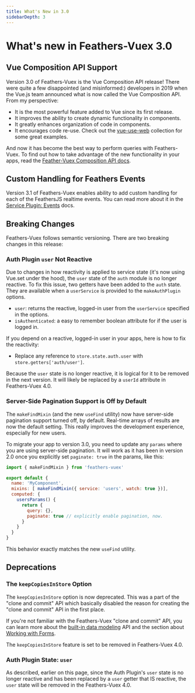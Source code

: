 ```yaml
---
title: What's New in 3.0
sidebarDepth: 3
---
```


# What's new in Feathers-Vuex 3.0

## Vue Composition API Support

Version 3.0 of Feathers-Vuex is the Vue Composition API release!  There were quite a few disappointed (and misinformed:) developers in 2019 when the Vue.js team announced what is now called the Vue Composition API.  From my perspective:

- It is the most powerful feature added to Vue since its first release.
- It improves the ability to create dynamic functionality in components.
- It greatly enhances organization of code in components.
- It encourages code re-use. Check out the [vue-use-web](https://tarektouati.github.io/vue-use-web/) collection for some great examples.

And now it has become the best way to perform queries with Feathers-Vuex.  To find out how to take advantage of the new functionality in your apps, read the [Feather-Vuex Composition API docs](./composition-api.md).

## Custom Handling for Feathers Events <Badge text="3.1.0+" />

Version 3.1 of Feathers-Vuex enables ability to add custom handling for each of the FeathersJS realtime events.  You can read more about it in the [Service Plugin: Events](./service-plugin.md#service-events) docs.

## Breaking Changes

Feathers-Vuex follows semantic versioning.  There are two breaking changes in this release:

### Auth Plugin `user` Not Reactive <Badge text="New API in 3.2.0+" />

Due to changes in how reactivity is applied to service state (it's now using Vue.set under the hood), the `user` state of the `auth` module is no longer reactive.  To fix this issue, two getters have been added to the `auth` state.  They are available when a `userService` is provided to the `makeAuthPlugin` options.

- `user`: returns the reactive, logged-in user from the `userService` specified in the options.
- `isAuthenticated`: a easy to remember boolean attribute for if the user is logged in.

If you depend on a reactive, logged-in user in your apps, here is how to fix the reactivity:

- Replace any reference to `store.state.auth.user` with `store.getters['auth/user']`.

Because the `user` state is no longer reactive, it is logical for it to be removed in the next version.  It will likely be replaced by a `userId` attribute in Feathers-Vuex 4.0.


### Server-Side Pagination Support is Off by Default

The `makeFindMixin` (and the new `useFind` utility) now have server-side pagination support turned off, by default.  Real-time arrays of results are now the default setting.  This really improves the development experience, especially for new users.

To migrate your app to version 3.0, you need to update any `params` where you are using server-side pagination.  It will work as it has been in version 2.0 once you explicitly set `paginate: true` in the params, like this:

```js
import { makeFindMixin } from 'feathers-vuex'

export default {
  name: 'MyComponent',
  mixins: [ makeFindMixin({ service: 'users', watch: true })],
  computed: {
    usersParams() {
      return {
        query: {},
        paginate: true // explicitly enable pagination, now.
      }
    }
  }
}
```

This behavior exactly matches the new `useFind` utility.

## Deprecations

### The `keepCopiesInStore` Option<Badge text="deprecated" type="warning"/>

The `keepCopiesInStore` option is now deprecated.  This was a part of the "clone and commit" API which basically disabled the reason for creating the "clone and commit" API in the first place.

If you're not familiar with the Feathers-Vuex "clone and commit" API, you can learn more about the [built-in data modeling](./model-classes.md) API and the section about [Working with Forms](./feathers-vuex-forms.md#the-clone-and-commit-pattern).

The `keepCopiesInStore` feature is set to be removed in Feathers-Vuex 4.0.

### Auth Plugin State: `user`<Badge text="deprecated" type="warning"/>

As described, earlier on this page, since the Auth Plugin's `user` state is no longer reactive and has been replaced by a `user` getter that IS reactive, the `user` state will be removed in the Feathers-Vuex 4.0.
